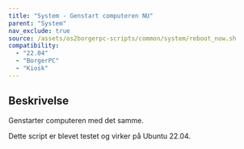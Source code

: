 ```yaml
---
title: "System - Genstart computeren NU"
parent: "System"
nav_exclude: true
source: /assets/os2borgerpc-scripts/common/system/reboot_now.sh
compatibility: 
  - "22.04"
  - "BorgerPC"
  - "Kiosk"
---
```


## Beskrivelse
Genstarter computeren med det samme.

Dette script er blevet testet og virker på Ubuntu 22.04.
